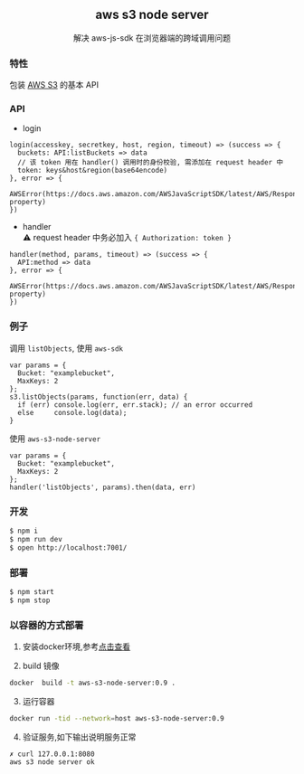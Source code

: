 <h2 align="center">aws s3 node server</h2>
<p align="center">解决 aws-js-sdk 在浏览器端的跨域调用问题</p>

### 特性

包装 [AWS S3](https://docs.aws.amazon.com/AWSJavaScriptSDK/latest/AWS/S3.html) 的基本 API

### API

- login

```
login(accesskey, secretkey, host, region, timeout) => (success => {
  buckets: API:listBuckets => data
  // 该 token 用在 handler() 调用时的身份校验, 需添加在 request header 中
  token: keys&host&region(base64encode)
}, error => {
  AWSError(https://docs.aws.amazon.com/AWSJavaScriptSDK/latest/AWS/Response.html#error-property)
})
```

- handler  
  ⚠️ request header 中务必加入 `{ Authorization: token }`

```
handler(method, params, timeout) => (success => {
  API:method => data
}, error => {
  AWSError(https://docs.aws.amazon.com/AWSJavaScriptSDK/latest/AWS/Response.html#error-property)
})
```

### 例子

调用 `listObjects`, 使用 `aws-sdk`

```
var params = {
  Bucket: "examplebucket",
  MaxKeys: 2
};
s3.listObjects(params, function(err, data) {
  if (err) console.log(err, err.stack); // an error occurred
  else     console.log(data);
}
```

使用 `aws-s3-node-server`

```
var params = {
  Bucket: "examplebucket",
  MaxKeys: 2
};
handler('listObjects', params).then(data, err)
```

### 开发

```bash
$ npm i
$ npm run dev
$ open http://localhost:7001/
```

### 部署

```bash
$ npm start
$ npm stop
```

### 以容器的方式部署

1. 安装docker环境,参考[点击查看](https://docs.docker.com/v17.09/engine/installation)

2. build 镜像

  ```bash
  docker  build -t aws-s3-node-server:0.9 .
  ```

3. 运行容器

  ```bash
  docker run -tid --network=host aws-s3-node-server:0.9
  ```

4. 验证服务,如下输出说明服务正常

  ```
  ✗ curl 127.0.0.1:8080
  aws s3 node server ok
  ```

